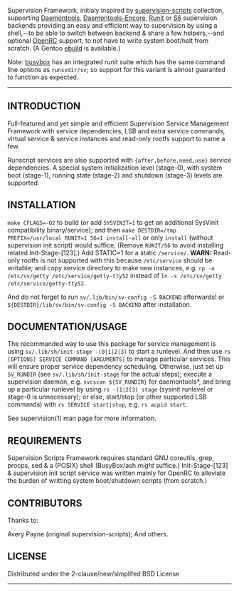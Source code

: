 Supervision Framework, initialy inspired by [supervision-scripts][1] collection,
supporting [Daemontools][3], [Daemontools-Encore][4], [Runit][5] or [S6][6]
supervision backends providing an easy and efficient way to supervision
by using a shell,--to be able to switch between backend & share a few helpers,--and
optional [OpenRC][7] support, to not have to write system boot/halt from scratch.
(A Gentoo [ebuild][2] is available.)

Note: [busybox](http://www.busybox.net/) has an integrated runit suite which has
the same command line options as `runsvdir/sv`; so support for this variant is
almost guaranted to function as expected.

---

INTRODUCTION
-----------

Full-featured and yet simple and efficient Supervision Service Management
Framework with service dependencies, LSB and extra service commands, virtual
service & service instances and read-only rootfs support to name a few.

Runscript services are also supported with `{after,before,need,use}` service
dependencies. A special system initialization level (stage-0), with system
boot (stage-1), running state (stage-2) and shutdown (stage-3) levels are
supported.

INSTALLATION
------------

`make CFLAGS=-O2` to build (or add `SYSVINIT=1` to get an additional
SysVinit compatibility binary/service); and then
`make DESTDIR=/tmp PREFIX=/usr/local RUNIT=1 S6=1 install-all`
or only `install` (without supervision init script) would suffice.
(Remove `RUNIT/S6` to avoid installing related Init-Stage-[123].)
Add STATIC=1 for a static `/service/`. **WARN:** Read-only rootfs
is not supported with this because `/etc/service` should be writable;
and copy service directory to make new instances, e.g.
`cp -a /etc/sv/getty /etc/service/getty-ttyS2` instead of
`ln -s /etc/sv/getty /etc/service/getty-ttyS2`.

And do not forget to run `sv/.lib/bin/sv-config -S BACKEND` afterwards!
or `${DESTDIR}/lib/sv/bin/sv-config -S BACKEND` after installation.

DOCUMENTATION/USAGE
-------------

The recommanded way to use this package for service management is using
`sv/.lib/sh/init-stage -(0|1|2|3)` to start a runlevel. And then use
`rs [OPTIONS] SERVICE COMMAND [ARGUMENTS]` to manage particular services.
This will ensure proper service dependency scheduling. Otherwise, just set up
`SV_RUNDIR` (see `sv/.lib/sh/init-stage` for the actual steps); execute a
supervision daemon, e.g. `svcscan ${SV_RUNDIR}` for daemontools*, and bring
up a particular runlevel by using `rs -(1|2[3) stage` (sysinit runlevel or
stage-0 is unnecessary); or else, start/stop (or other supported LSB commands)
with `rs SERVICE start|stop`, e.g. `rs acpid start`.

See supervision(1) man page for more information.

REQUIREMENTS
------------

Supervision Scripts Framework requires standard GNU coreutils, grep, procps,
sed & a (POSIX) shell (BusyBox/ash *might* suffice.)
Init-Stage-[123] & supervision init script service was written mainly for OpenRC
to alleviate the burden of writting system boot/shutdown scripts (from scratch.)

CONTRIBUTORS
------------

Thanks to:

Avery Payne (original supervision-scripts);
And others.

LICENSE
-------

Distributed under the 2-clause/new/simplifed BSD License

---

[1]:https://github.com/apayne/supervision-scripts
[2]:https://github.com/tokiclover/bar-overlay
[3]:http://cr.yp.to/daemontools.html
[4]:http://untroubled.org/daemontools-encore/
[5]:http://smarden.org/runit/
[6]:http://www.skarnet.org/software/s6/
[7]:https://github.com/OpenRC/openrc
